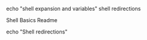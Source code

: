 
echo "shell expansion and variables"
shell redirections

Shell Basics Readme

echo "Shell redirections"



